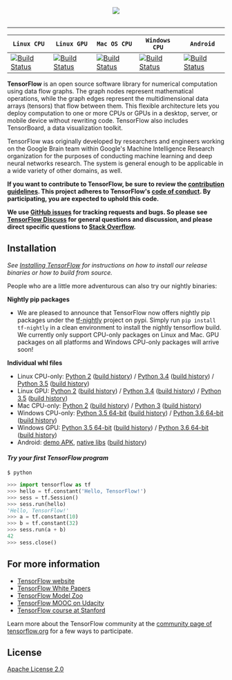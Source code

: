 <div align="center">
  <img src="https://www.tensorflow.org/images/tf_logo_transp.png"><br><br>
</div>

-----------------

| **`Linux CPU`** | **`Linux GPU`** | **`Mac OS CPU`** | **`Windows CPU`** | **`Android`** |
|-----------------|---------------------|------------------|-------------------|---------------|
| [![Build Status](https://ci.tensorflow.org/buildStatus/icon?job=tensorflow-master-cpu)](https://ci.tensorflow.org/job/tensorflow-master-cpu) | [![Build Status](https://ci.tensorflow.org/buildStatus/icon?job=tensorflow-master-linux-gpu)](https://ci.tensorflow.org/job/tensorflow-master-linux-gpu) | [![Build Status](https://ci.tensorflow.org/buildStatus/icon?job=tensorflow-master-mac)](https://ci.tensorflow.org/job/tensorflow-master-mac) | [![Build Status](https://ci.tensorflow.org/buildStatus/icon?job=tensorflow-master-win-cmake-py)](https://ci.tensorflow.org/job/tensorflow-master-win-cmake-py) | [![Build Status](https://ci.tensorflow.org/buildStatus/icon?job=tensorflow-master-android)](https://ci.tensorflow.org/job/tensorflow-master-android) |

**TensorFlow** is an open source software library for numerical computation using
data flow graphs.  The graph nodes represent mathematical operations, while
the graph edges represent the multidimensional data arrays (tensors) that flow
between them.  This flexible architecture lets you deploy computation to one
or more CPUs or GPUs in a desktop, server, or mobile device without rewriting
code.  TensorFlow also includes TensorBoard, a data visualization toolkit.

TensorFlow was originally developed by researchers and engineers
working on the Google Brain team within Google's Machine Intelligence Research
organization for the purposes of conducting machine learning and deep neural
networks research.  The system is general enough to be applicable in a wide
variety of other domains, as well.

**If you want to contribute to TensorFlow, be sure to review the [contribution
guidelines](CONTRIBUTING.md). This project adheres to TensorFlow's
[code of conduct](CODE_OF_CONDUCT.md). By participating, you are expected to
uphold this code.**

**We use [GitHub issues](https://github.com/tensorflow/tensorflow/issues) for
tracking requests and bugs. So please see 
[TensorFlow Discuss](https://groups.google.com/a/tensorflow.org/forum/#!forum/discuss) for general questions
and discussion, and please direct specific questions to [Stack Overflow](https://stackoverflow.com/questions/tagged/tensorflow).**

## Installation
*See [Installing TensorFlow](https://www.tensorflow.org/get_started/os_setup.html) for instructions on how to install our release binaries or how to build from source.*

People who are a little more adventurous can also try our nightly binaries:

**Nightly pip packages**
* We are pleased to announce that TensorFlow now offers nightly pip packages
under the [tf-nightly](https://pypi.python.org/pypi/tf-nightly) project on pypi.
Simply run `pip install tf-nightly` in a clean environment to install the nightly
tensorflow  build. We currently only support CPU-only packages on Linux and Mac.
GPU packages on all platforms and Windows CPU-only packages will arrive soon!


**Individual whl files**
* Linux CPU-only: [Python 2](https://ci.tensorflow.org/view/Nightly/job/nightly-matrix-cpu/TF_BUILD_IS_OPT=OPT,TF_BUILD_IS_PIP=PIP,TF_BUILD_PYTHON_VERSION=PYTHON2,label=cpu-slave/lastSuccessfulBuild/artifact/pip_test/whl/tensorflow-1.3.0-cp27-none-linux_x86_64.whl) ([build history](https://ci.tensorflow.org/view/Nightly/job/nightly-matrix-cpu/TF_BUILD_IS_OPT=OPT,TF_BUILD_IS_PIP=PIP,TF_BUILD_PYTHON_VERSION=PYTHON2,label=cpu-slave)) / [Python 3.4](https://ci.tensorflow.org/view/Nightly/job/nightly-matrix-cpu/TF_BUILD_IS_OPT=OPT,TF_BUILD_IS_PIP=PIP,TF_BUILD_PYTHON_VERSION=PYTHON3,label=cpu-slave/lastSuccessfulBuild/artifact/pip_test/whl/tensorflow-1.3.0-cp34-cp34m-linux_x86_64.whl) ([build history](https://ci.tensorflow.org/view/Nightly/job/nightly-matrix-cpu/TF_BUILD_IS_OPT=OPT,TF_BUILD_IS_PIP=PIP,TF_BUILD_PYTHON_VERSION=PYTHON3,label=cpu-slave/)) / [Python 3.5](https://ci.tensorflow.org/view/Nightly/job/nightly-python35-linux-cpu/lastSuccessfulBuild/artifact/pip_test/whl/tensorflow-1.3.0-cp35-cp35m-linux_x86_64.whl) ([build history](https://ci.tensorflow.org/view/Nightly/job/nightly-python35-linux-cpu/))
* Linux GPU: [Python 2](https://ci.tensorflow.org/view/Nightly/job/nightly-matrix-linux-gpu/TF_BUILD_IS_OPT=OPT,TF_BUILD_IS_PIP=PIP,TF_BUILD_PYTHON_VERSION=PYTHON2,label=gpu-linux/lastSuccessfulBuild/artifact/pip_test/whl/tensorflow_gpu-1.3.0-cp27-none-linux_x86_64.whl) ([build history](https://ci.tensorflow.org/view/Nightly/job/nightly-matrix-linux-gpu/TF_BUILD_IS_OPT=OPT,TF_BUILD_IS_PIP=PIP,TF_BUILD_PYTHON_VERSION=PYTHON2,label=gpu-linux/)) / [Python 3.4](https://ci.tensorflow.org/view/Nightly/job/nightly-matrix-linux-gpu/TF_BUILD_IS_OPT=OPT,TF_BUILD_IS_PIP=PIP,TF_BUILD_PYTHON_VERSION=PYTHON3,label=gpu-linux/lastSuccessfulBuild/artifact/pip_test/whl/tensorflow_gpu-1.3.0-cp34-cp34m-linux_x86_64.whl) ([build history](https://ci.tensorflow.org/view/Nightly/job/nightly-matrix-linux-gpu/TF_BUILD_IS_OPT=OPT,TF_BUILD_IS_PIP=PIP,TF_BUILD_PYTHON_VERSION=PYTHON3,label=gpu-linux/)) / [Python 3.5](https://ci.tensorflow.org/view/Nightly/job/nightly-matrix-linux-gpu/TF_BUILD_IS_OPT=OPT,TF_BUILD_IS_PIP=PIP,TF_BUILD_PYTHON_VERSION=PYTHON3.5,label=gpu-linux/lastSuccessfulBuild/artifact/pip_test/whl/tensorflow_gpu-1.3.0-cp35-cp35m-linux_x86_64.whl) ([build history](https://ci.tensorflow.org/view/Nightly/job/nightly-matrix-linux-gpu/TF_BUILD_IS_OPT=OPT,TF_BUILD_IS_PIP=PIP,TF_BUILD_PYTHON_VERSION=PYTHON3.5,label=gpu-linux/))
* Mac CPU-only: [Python 2](https://ci.tensorflow.org/view/Nightly/job/nightly-matrix-cpu/TF_BUILD_IS_OPT=OPT,TF_BUILD_IS_PIP=PIP,TF_BUILD_PYTHON_VERSION=PYTHON2,label=mac-slave/lastSuccessfulBuild/artifact/pip_test/whl/tensorflow-1.3.0-py2-none-any.whl) ([build history](https://ci.tensorflow.org/view/Nightly/job/nightly-matrix-cpu/TF_BUILD_IS_OPT=OPT,TF_BUILD_IS_PIP=PIP,TF_BUILD_PYTHON_VERSION=PYTHON2,label=mac-slave/)) / [Python 3](https://ci.tensorflow.org/view/Nightly/job/nightly-matrix-cpu/TF_BUILD_IS_OPT=OPT,TF_BUILD_IS_PIP=PIP,TF_BUILD_PYTHON_VERSION=PYTHON3,label=mac-slave/lastSuccessfulBuild/artifact/pip_test/whl/tensorflow-1.3.0-py3-none-any.whl) ([build history](https://ci.tensorflow.org/view/Nightly/job/nightly-matrix-cpu/TF_BUILD_IS_OPT=OPT,TF_BUILD_IS_PIP=PIP,TF_BUILD_PYTHON_VERSION=PYTHON3,label=mac-slave/))
* Windows CPU-only: [Python 3.5 64-bit](https://ci.tensorflow.org/view/Nightly/job/nightly-win/M=windows,PY=35/lastSuccessfulBuild/artifact/cmake_build/tf_python/dist/tensorflow-1.3.0-cp35-cp35m-win_amd64.whl) ([build history](https://ci.tensorflow.org/view/Nightly/job/nightly-win/M=windows,PY=35/)) / [Python 3.6 64-bit](https://ci.tensorflow.org/view/Nightly/job/nightly-win/M=windows,PY=36/lastSuccessfulBuild/artifact/cmake_build/tf_python/dist/tensorflow-1.3.0-cp36-cp36m-win_amd64.whl) ([build history](https://ci.tensorflow.org/view/Nightly/job/nightly-win/M=windows,PY=36/))
* Windows GPU: [Python 3.5 64-bit](https://ci.tensorflow.org/view/Nightly/job/nightly-win/M=windows-gpu,PY=35/lastSuccessfulBuild/artifact/cmake_build/tf_python/dist/tensorflow_gpu-1.3.0-cp35-cp35m-win_amd64.whl) ([build history](https://ci.tensorflow.org/view/Nightly/job/nightly-win/M=windows-gpu,PY=35/)) / [Python 3.6 64-bit](https://ci.tensorflow.org/view/Nightly/job/nightly-win/M=windows-gpu,PY=36/lastSuccessfulBuild/artifact/cmake_build/tf_python/dist/tensorflow_gpu-1.3.0-cp36-cp36m-win_amd64.whl) ([build history](https://ci.tensorflow.org/view/Nightly/job/nightly-win/M=windows-gpu,PY=36/))
* Android: [demo APK](https://ci.tensorflow.org/view/Nightly/job/nightly-android/lastSuccessfulBuild/artifact/out/tensorflow_demo.apk), [native libs](http://ci.tensorflow.org/view/Nightly/job/nightly-android/lastSuccessfulBuild/artifact/out/native/)
([build history](https://ci.tensorflow.org/view/Nightly/job/nightly-android/))

#### *Try your first TensorFlow program*
```shell
$ python
```
```python
>>> import tensorflow as tf
>>> hello = tf.constant('Hello, TensorFlow!')
>>> sess = tf.Session()
>>> sess.run(hello)
'Hello, TensorFlow!'
>>> a = tf.constant(10)
>>> b = tf.constant(32)
>>> sess.run(a + b)
42
>>> sess.close()
```

## For more information

* [TensorFlow website](https://www.tensorflow.org)
* [TensorFlow White Papers](https://www.tensorflow.org/about/bib)
* [TensorFlow Model Zoo](https://github.com/tensorflow/models)
* [TensorFlow MOOC on Udacity](https://www.udacity.com/course/deep-learning--ud730)
* [TensorFlow course at Stanford](https://web.stanford.edu/class/cs20si)

Learn more about the TensorFlow community at the [community page of tensorflow.org](https://www.tensorflow.org/community) for a few ways to participate.

## License

[Apache License 2.0](LICENSE)
